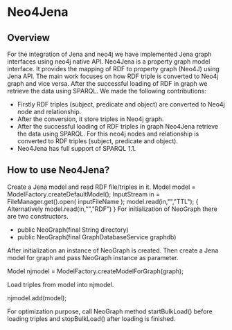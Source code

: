 Neo4Jena
========
Overview
--------

For the integration of Jena and neo4j we have implemented Jena graph interfaces using neo4j native API.
Neo4Jena is a property graph model interface. It provides the mapping of RDF to property graph (Neo4J) using Jena API.  The main work focuses on how RDF triple is converted to Neo4j graph and vice versa. After the successful loading of RDF in graph we retrieve the data using SPARQL.  We made the following contributions:
* Firstly RDF triples (subject, predicate and object) are converted to Neo4j node and relationship. 
* After the conversion, it store triples in Neo4j graph.
* After the successful loading of RDF triples in graph Neo4Jena retrieve the data using SPARQL. For this neo4j nodes and relationship is converted to RDF triples (subject, predicate and object).
* Neo4Jena has full support of SPARQL 1.1.

How to use Neo4Jena?
--------------------

Create a Jena model and read RDF file/triples in it.
Model model = ModelFactory.createDefaultModel();
InputStream in = FileManager.get().open( inputFileName );
model.read(in,"","TTL"); { Alternatively model.read(in,"","RDF") }
For initialization of NeoGraph there are two constructors.
* public NeoGraph(final String directory)
* public NeoGraph(final GraphDatabaseService graphdb)

After initialization an instance of NeoGraph is created. Then create a Jena model for graph and pass NeoGraph instance as parameter.

Model njmodel = ModelFactory.createModelForGraph(graph);

Load triples from model into njmodel.

njmodel.add(model);

For optimization purpose, call NeoGraph method startBulkLoad() before loading triples and stopBulkLoad() after loading is finished.
